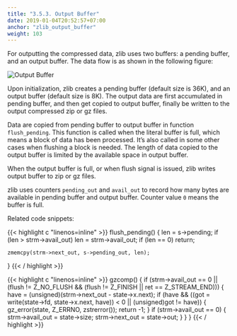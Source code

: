 ```yaml
---
title: "3.5.3. Output Buffer"
date: 2019-01-04T20:52:57+07:00
anchor: "zlib_output_buffer"
weight: 103
---
```


For outputting the compressed data, zlib uses two buffers: a <bold>pending buffer</bold>, and an <bold>output buffer</bold>. The data flow is as shown in the following figure:

![Output Buffer](./output_buffer.png)

Upon initialization, zlib creates a pending buffer (default size is 36K), and an output buffer (default size is 8K). The output data are first <bold>accumulated in pending buffer</bold>, and then get <bold>copied to output buffer</bold>, finally be written to the output compressed zip or gz files.

Data are copied from pending buffer to output buffer in function <code>flush_pending</code>. This function is called when the literal buffer is full, which means a block of data has been processed. It’s also called in some other cases when flushing a block is needed. The length of data copied to the output buffer is limited by the available space in output buffer.

When the <bold>output buffer is full</bold>, or when <bold>flush signal</bold> is issued, zlib writes output buffer to zip or gz files.

zlib uses counters <code>pending_out</code> and <code>avail_out</code> to record how many bytes are available in pending buffer and output buffer. Counter value <code>0</code> means the buffer is full.

Related code snippets:

{{< highlight c "linenos=inline" >}}
flush_pending() {
    len = s->pending;
    if (len > strm->avail_out) len = strm->avail_out;
    if (len == 0) return;
 
    zmemcpy(strm->next_out, s->pending_out, len);
}
{{< / highlight >}}

{{< highlight c "linenos=inline" >}}
gzcomp() {
    if (strm->avail_out == 0 || (flush != Z_NO_FLUSH &&
            (flush != Z_FINISH || ret == Z_STREAM_END))) {
        have = (unsigned)(strm->next_out - state->x.next);
        if (have && ((got = write(state->fd, state->x.next, have)) < 0 || (unsigned)got != have)) {
            gz_error(state, Z_ERRNO, zstrerror());
            return -1;
        }
        if (strm->avail_out == 0) {
            strm->avail_out = state->size;
            strm->next_out = state->out;
       }
    }
}
{{< / highlight >}}
